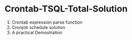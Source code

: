 # Crontab-TSQL-Total-Solution

1. Crontab expression parse function
2. Cronjob schedule solution
3. A practical Demostration
